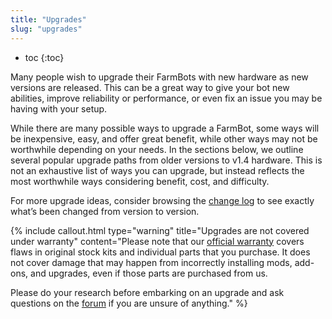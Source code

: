 ```yaml
---
title: "Upgrades"
slug: "upgrades"
---
```


* toc
{:toc}

Many people wish to upgrade their FarmBots with new hardware as new versions are released. This can be a great way to give your bot new abilities, improve reliability or performance, or even fix an issue you may be having with your setup.

While there are many possible ways to upgrade a FarmBot, some ways will be inexpensive, easy, and offer great benefit, while other ways may not be worthwhile depending on your needs. In the sections below, we outline several popular upgrade paths from older versions to v1.4 hardware. This is not an exhaustive list of ways you can upgrade, but instead reflects the most worthwhile ways considering benefit, cost, and difficulty.

For more upgrade ideas, consider browsing the [change log](../FarmBot-Genesis-V1-5/intro/change-log.md) to see exactly what’s been changed from version to version.

{%
include callout.html
type="warning"
title="Upgrades are not covered under warranty"
content="Please note that our [official warranty](http://warranty.farm.bot) covers flaws in original stock kits and individual parts that you purchase. It does not cover damage that may happen from incorrectly installing mods, add-ons, and upgrades, even if those parts are purchased from us.

Please do your research before embarking on an upgrade and ask questions on the [forum](http://forum.farm.bot) if you are unsure of anything."
%}

